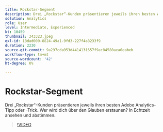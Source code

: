 ```yaml
---
title: Rockstar-Segment
description: Drei „Rockstar“-Kunden präsentieren jeweils ihren besten Adobe Analytics-Tipp oder -Trick.
solution: Analytics
role: User
level: Intermediate, Experienced
kt: 10459
thumbnail: 343323.jpeg
exl-id: 13dad000-8824-49a1-9fd3-227f4a8233f9
duration: 2230
source-git-commit: 9a297cda953d4414131657f9ac84580aea0eabeb
workflow-type: tm+mt
source-wordcount: '42'
ht-degree: 0%

---
```


# Rockstar-Segment

Drei „Rockstar“-Kunden präsentieren jeweils ihren besten Adobe Analytics-Tipp oder -Trick. Wer wird dich über den Glauben erstaunen? In Echtzeit ansehen und abstimmen.

>[!VIDEO](https://video.tv.adobe.com/v/343323/?quality=12&learn=on)
